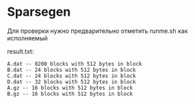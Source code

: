 # Sparsegen
Для проверки нужно предварительно отметить runme.sh как исполняемый

result.txt:
```
A.dat -- 8200 blocks with 512 bytes in block
B.dat -- 24 blocks with 512 bytes in block
C.dat -- 24 blocks with 512 bytes in block
D.dat -- 32 blocks with 512 bytes in block
A.gz -- 16 blocks with 512 bytes in block
B.gz -- 16 blocks with 512 bytes in block
```

